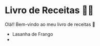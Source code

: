 # Livro de Receitas :man_cook:

Olá!! Bem-vindo ao meu livro de receitas :wave:

- Lasanha de Frango
- 
